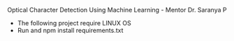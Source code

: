 Optical Character Detection Using Machine Learning - Mentor Dr. Saranya P

- The following project require LINUX OS
- Run and npm install requirements.txt
